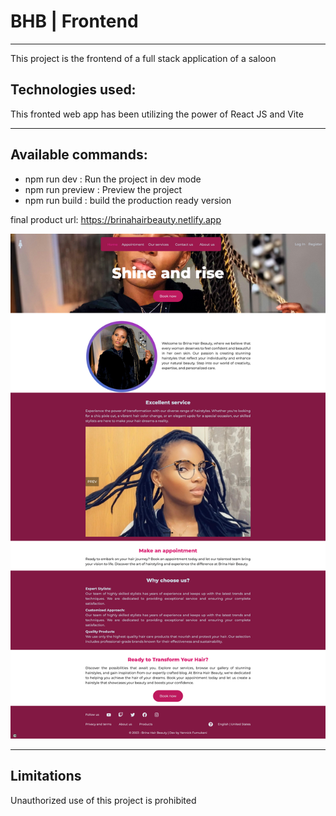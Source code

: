 <h1>BHB | Frontend</h1>
<hr>
<p>
This project is the frontend of a full stack application of a saloon
</p>

<h2>Technologies used:</h2>
<p>This fronted web app has been utilizing the power of React JS and Vite</p>

<hr>
<h2>Available commands: </h2>
<ul>
<li>npm run dev : Run the project in dev mode</li>
<li>npm run preview : Preview the project</li>
<li>npm run build : build the production ready version</li>
</ul>

<p>final product url: 
<a href="https://brinahairbeauty.netlify.app" target="_blank">https://brinahairbeauty.netlify.app</a></p>

<img src="./public/images/git-preview.png" />

<hr>
<h2>Limitations</h2>
<p>Unauthorized use of this project is prohibited</p>